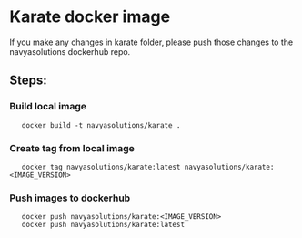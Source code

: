# Karate docker image

If you make any changes in karate folder, please push those changes to the navyasolutions dockerhub repo.

## Steps:

### Build local image

```shell
   docker build -t navyasolutions/karate .
```

### Create tag from local image

```shell
   docker tag navyasolutions/karate:latest navyasolutions/karate:<IMAGE_VERSION>
```

### Push images to dockerhub

```shell
   docker push navyasolutions/karate:<IMAGE_VERSION>
   docker push navyasolutions/karate:latest
```
